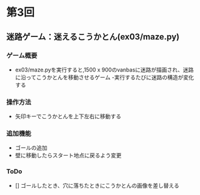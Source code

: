 # 第3回
## 迷路ゲーム：迷えるこうかとん(ex03/maze.py)
### ゲーム概要
- ex03/maze.pyを実行すると,1500 x 900のvanbasに迷路が描画され、迷路に沿ってこうかとんを移動させるゲーム
-実行するたびに迷路の構造が変化する

### 操作方法
- 矢印キーでこうかとんを上下左右に移動する

### 追加機能
- ゴールの追加
- 壁に移動したらスタート地点に戻るよう変更

### ToDo
- [] ゴールしたとき、穴に落ちたときにこうかとんの画像を差し替える